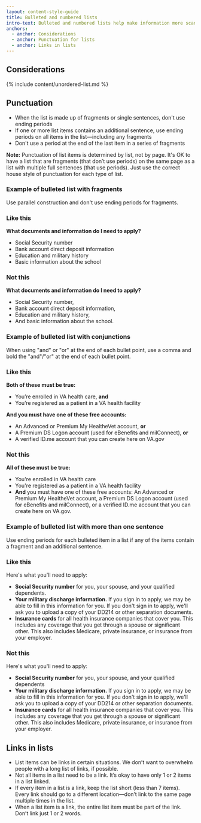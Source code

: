 ```yaml
---
layout: content-style-guide
title: Bulleted and numbered lists
intro-text: Bulleted and numbered lists help make information more scannable and easier to understand. If a sentence contains more than 3 items or ideas, we recommend breaking them up into a list. These guidelines also apply to content for checkboxes and radio buttons in forms.
anchors:
  - anchor: Considerations
  - anchor: Punctuation for lists
  - anchor: Links in lists
---
```


## Considerations

{% include content/unordered-list.md %}

## Punctuation

* When the list is made up of fragments or single sentences, don't use ending periods
* If one or more list items contains an additional sentence, use ending periods on all items in the list—including any fragments
* Don't use a period at the end of the last item in a series of fragments

**Note:** Punctuation of list items is determined by list, not by page. It's OK to have a list that are fragments (that don’t use periods) on the same page as a list with multiple full sentences (that use periods). Just use the correct house style of punctuation for each type of list.

### Example of bulleted list with fragments

Use parallel construction and don't use ending periods for fragments.

<div class="do-dont">
<div class="do-dont__do">
<h3 class="do-dont__heading">Like this</h3>
<div class="do-dont__content" markdown="1"> 
  
__What documents and information do I need to apply?__

- Social Security number
- Bank account direct deposit information
- Education and military history
- Basic information about the school
</div>
</div>

<div class="do-dont__dont">
<h3 class="do-dont__heading">Not this</h3>
<div class="do-dont__content" markdown="1">

__What documents and information do I need to apply?__

- Social Security number,
- Bank account direct deposit information,
- Education and military history,
- And basic information about the school.

</div>
</div>
</div>

### Example of bulleted list with conjunctions

When using "and" or "or" at the end of each bullet point, use a comma and bold the "and"/"or" at the end of each bullet point. 

<div class="do-dont">
<div class="do-dont__do">
<h3 class="do-dont__heading">Like this</h3>
<div class="do-dont__content" markdown="1">
  
__Both of these must be true:__
- You’re enrolled in VA health care, __and__
- You’re registered as a patient in a VA health facility

__And you must have one of these free accounts:__
- An Advanced or Premium My HealtheVet account, __or__
- A Premium DS Logon account (used for eBenefits and milConnect), __or__
- A verified ID.me account that you can create here on VA.gov

</div>
</div>

<div class="do-dont__dont">
<h3 class="do-dont__heading">Not this</h3>
<div class="do-dont__content" markdown="1">

__All of these must be true:__

- You're enrolled in VA health care
- You're registered as a patient in a VA health facility
- __And__ you must have one of these free accounts: An Advanced or Premium My HealtheVet account, a Premium DS Logon account (used for eBenefits and milConnect), or a verified ID.me account that you can create here on VA.gov.

</div>
</div>

</div>

### Example of bulleted list with more than one sentence

Use ending periods for each bulleted item in a list if any of the items contain a fragment and an additional sentence. 

<div class="do-dont">
<div class="do-dont__do">
<h3 class="do-dont__heading">Like this</h3>
<div class="do-dont__content" markdown="1">
  
Here's what you'll need to apply:

* **Social Security number** for you, your spouse, and your qualified dependents. 
* **Your military discharge information.** If you sign in to apply, we may be able to fill in this information for you. If you don't sign in to apply, we'll ask you to upload a copy of your DD214 or other separation documents.
* **Insurance cards** for all health insurance companies that cover you. This includes any coverage that you get through a spouse or significant other. This also includes Medicare, private insurance, or insurance from your employer.

</div>
</div>

<div class="do-dont__dont">
<h3 class="do-dont__heading">Not this</h3>
<div class="do-dont__content" markdown="1">

Here's what you'll need to apply:

- **Social Security number** for you, your spouse, and your qualified dependents
- **Your military discharge information.** If you sign in to apply, we may be able to fill in this information for you. If you don't sign in to apply, we'll ask you to upload a copy of your DD214 or other separation documents.
- **Insurance cards** for all health insurance companies that cover you. This includes any coverage that you get through a spouse or significant other. This also includes Medicare, private insurance, or insurance from your employer.

</div>
</div>
</div>

## Links in lists

-	List items can be links in certain situations. We don’t want to overwhelm people with a long list of links, if possible.
-	Not all items in a list need to be a link. It’s okay to have only 1 or 2 items in a list linked.
-	If every item in a list is a link, keep the list short (less than 7 items). Every link should go to a different location—don’t link to the same page multiple times in the list.
-	When a list item is a link, the entire list item must be part of the link. Don’t link just 1 or 2 words.
